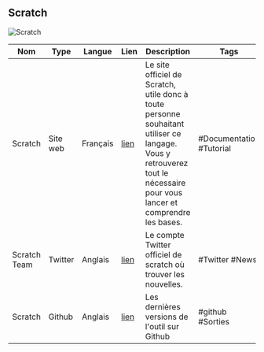 ## Scratch

![Scratch](https://www.fetedelascience.fr/sites/default/files/2020-09/cat.jpg)

 Nom  | Type  | Langue | Lien | Description | Tags | Note 
------|-------|--------|------|-------------|------|------
 Scratch | Site web | Français | [lien](https://scratch.mit.edu/) | Le site officiel de Scratch, utile donc à toute personne souhaitant utiliser ce langage. Vous y retrouverez tout le nécessaire pour vous lancer et comprendre les bases. | #Documentation #Tutorial | 5/5
 Scratch Team | Twitter | Anglais | [lien](https://twitter.com/scratch?ref_src=twsrc%5Egoogle%7Ctwcamp%5Eserp%7Ctwgr%5Eauthor) | Le compte Twitter officiel de scratch où trouver les nouvelles. | #Twitter #News | 5/5
 Scratch | Github | Anglais | [lien](https://github.com/LLK/) | Les dernières versions de l'outil sur Github | #github #Sorties | 4/5